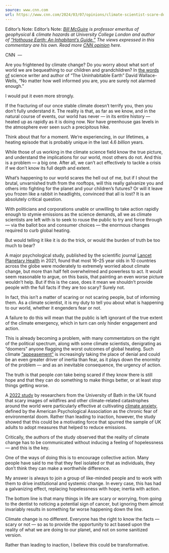 ```yaml
---
source: www.cnn.com
url: https://www.cnn.com/2024/03/07/opinions/climate-scientist-scare-doom-anxiety-mcguire/index.html
---
```


Editor’s Note: Editor’s Note: [_Bill McGuire_](http://www.billmcguire.co.uk/) _is professor emeritus of geophysical & climate hazards at University College London and author of_ [_“Hothouse Earth: An Inhabitant’s Guide.”_](https://iconbooks.com/ib-title/hothouse-earth/) _The views expressed in this commentary are his own. Read more_ [_CNN opinion_](https://www.cnn.com/opinions) _here._

CNN  — 

Are you frightened by climate change? Do you worry about what sort of world we are bequeathing to our children and grandchildren? In [the words of](https://nymag.com/intelligencer/2017/07/climate-change-earth-too-hot-for-humans.html) science writer and author of “The Uninhabitable Earth” David Wallace-Wells, “No matter how well informed you are, you are surely not alarmed enough.”

I would put it even more strongly.

If the fracturing of our once stable climate doesn’t terrify you, then you don’t fully understand it. The reality is that, as far as we know, and in the natural course of events, our world has never — in its entire history — heated up as rapidly as it is doing now. Nor have greenhouse gas levels in the atmosphere ever seen such a precipitous hike.

Think about that for a moment. We’re experiencing, in our lifetimes, a heating episode that is probably unique in the last 4.6 _billion_ years.

While those of us working in the climate science field know the true picture, and understand the implications for our world, most others do not. And this is a problem — a big one. After all, we can’t act effectively to tackle a crisis if we don’t know its full depth and extent.

What’s happening to our world scares the hell out of me, but if I shout the brutal, unvarnished truth from the rooftops, will this really galvanize you and others into fighting for the planet and your children’s futures? Or will it leave you frozen like a rabbit in headlights, convinced that all is lost? It is an absolutely critical question.

With politicians and corporations unable or unwilling to take action rapidly enough to stymie emissions as the science demands, all we as climate scientists are left with is to seek to rouse the public to try and force through — via the ballot box and consumer choices — the enormous changes required to curb global heating.

But would telling it like it is do the trick, or would the burden of truth be too much to bear?

A major psychological study, published by the scientific journal [Lancet Planetary Health](https://www.thelancet.com/journals/lanplh/article/PIIS2542-5196(21)00278-3/fulltext) in 2021, found that most 16–25 year olds in 10 countries across the globe were moderately to extremely worried about climate change, but more than half felt overwhelmed and powerless to act. It would seem reasonable to argue, on this basis, that painting an even worse picture wouldn’t help. But if this is the case, does it mean we shouldn’t provide people with the full facts if they are too scary? Surely not.

In fact, this isn’t a matter of scaring or not scaring people, but of informing them. As a climate scientist, it is my duty to tell you about what is happening to our world, whether it engenders fear or not.

A failure to do this will mean that the public is left ignorant of the true extent of the climate emergency, which in turn can only hinder engagement and action.

This is already becoming a problem, with many commentators on the right of the political spectrum, along with some climate scientists, denigrating as “doomers” anyone flagging the worst outcomes of global heating. Such climate [“appeasement”](https://unherd.com/2021/11/climate-change-will-not-be-catastrophic/) is increasingly taking the place of denial and could be an even greater driver of inertia than fear, as it plays down the enormity of the problem — and as an inevitable consequence, the urgency of action.

The truth is that people _can_ take being scared if they know there is still hope and that they can do something to make things better, or at least stop things getting worse.

A [2022 study](https://www.bath.ac.uk/announcements/climate-anxiety-an-important-driver-for-climate-action-new-study/) by researchers from the University of Bath in the UK found that scary images of wildfires and other climate-related catastrophes around the world were particularly effective at cultivating [climate anxiety](https://www.cnn.com/2021/10/29/opinions/cop26-climate-dread-wray/index.html), defined by the American Psychological Association as the chronic fear of environmental doom. Rather than leading to inaction, however, the study showed that this could be a motivating force that spurred the sample of UK adults to adopt measures that helped to reduce emissions.

Critically, the authors of the study observed that the reality of climate change has to be communicated without inducing a feeling of hopelessness — and this is the key.

One of the ways of doing this is to encourage collective action. Many people have said to me that they feel isolated or that as individuals, they don’t think they can make a worthwhile difference.

My answer is always to join a group of like-minded people and to work with them to drive institutional and systemic change. In every case, this has had a galvanizing effect, replacing hopelessness with hope; inertia with action.

The bottom line is that many things in life are scary or worrying, from going to the dentist to noticing a potential sign of cancer, but ignoring them almost invariably results in something far worse happening down the line.

Climate change is no different. Everyone has the right to know the facts — scary or not — so as to provide the opportunity to act based upon the reality of what we are doing to our planet, and not on some sanitized version.

Rather than leading to inaction, I believe this could be transformative.
